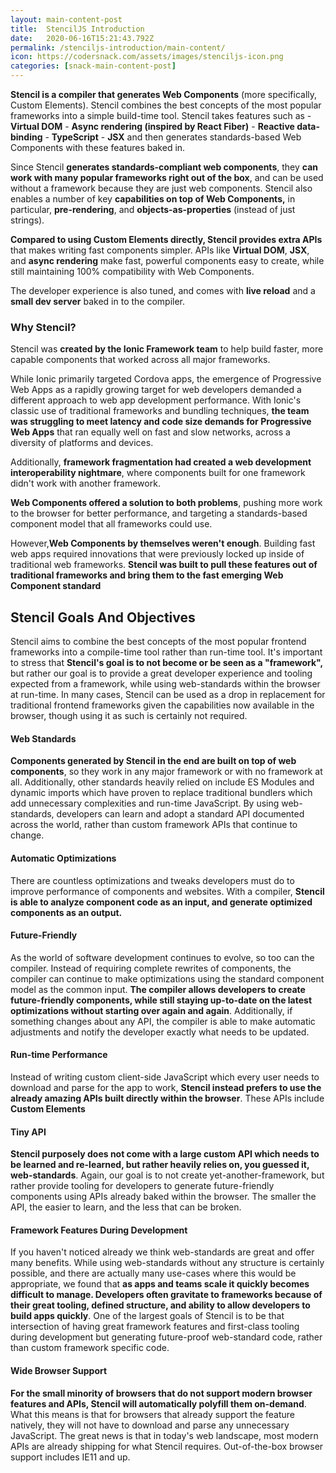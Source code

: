 ```yaml
---
layout: main-content-post
title:  StencilJS Introduction
date:   2020-06-16T15:21:43.792Z
permalink: /stenciljs-introduction/main-content/
icon: https://codersnack.com/assets/images/stenciljs-icon.png
categories: [snack-main-content-post]
---
```


**Stencil is a compiler that generates Web Components** (more specifically, Custom Elements). Stencil combines the best concepts of the most popular frameworks into a simple build-time tool.
Stencil takes features such as
	- **Virtual DOM**
	- **Async rendering (inspired by React Fiber)**
	- **Reactive data-binding**
	- **TypeScript**
	- **JSX**
and then generates standards-based Web Components with these features baked in.

Since Stencil **generates standards-compliant web components**, they **can work with many popular frameworks right out of the box**, and can be used without a framework because they are just web components. Stencil also enables a number of key **capabilities on top of Web Components,** in particular, **pre-rendering**, and **objects-as-properties** (instead of just strings).

**Compared to using Custom Elements directly, Stencil provides extra APIs** that makes writing fast components simpler. APIs like **Virtual DOM**, **JSX**, and **async rendering** make fast, powerful components easy to create, while still maintaining 100% compatibility with Web Components.

The developer experience is also tuned, and comes with **live reload** and a **small dev server** baked in to the compiler.

### Why Stencil?

Stencil was **created by the Ionic Framework team** to help build faster, more capable components that worked across all major frameworks.

While Ionic primarily targeted Cordova apps, the emergence of Progressive Web Apps as a rapidly growing target for web developers demanded a different approach to web app development performance. With Ionic's classic use of traditional frameworks and bundling techniques, **the team was struggling to meet latency and code size demands for Progressive Web Apps** that ran equally well on fast and slow networks, across a diversity of platforms and devices.

Additionally, **framework fragmentation had created a web development interoperability nightmare**, where components built for one framework didn't work with another framework.

**Web Components offered a solution to both problems**, pushing more work to the browser for better performance, and targeting a standards-based component model that all frameworks could use.

However,**Web Components by themselves weren't enough**. Building fast web apps required innovations that were previously locked up inside of traditional web frameworks. **Stencil was built to pull these features out of traditional frameworks and bring them to the fast emerging Web Component standard**

## Stencil Goals And Objectives
Stencil aims to combine the best concepts of the most popular frontend frameworks into a compile-time tool rather than run-time tool. It's important to stress that **Stencil's goal is to not become or be seen as a "framework",** but rather our goal is to provide a great developer experience and tooling expected from a framework, while using web-standards within the browser at run-time. In many cases, Stencil can be used as a drop in replacement for traditional frontend frameworks given the capabilities now available in the browser, though using it as such is certainly not required.

#### Web Standards
**Components generated by Stencil in the end are built on top of web components**, so they work in any major framework or with no framework at all. Additionally, other standards heavily relied on include ES Modules and dynamic imports which have proven to replace traditional bundlers which add unnecessary complexities and run-time JavaScript. By using web-standards, developers can learn and adopt a standard API documented across the world, rather than custom framework APIs that continue to change.

#### Automatic Optimizations
There are countless optimizations and tweaks developers must do to improve performance of components and websites. With a compiler, **Stencil is able to analyze component code as an input, and generate optimized components as an output.**

#### Future-Friendly
As the world of software development continues to evolve, so too can the compiler. Instead of requiring complete rewrites of components, the compiler can continue to make optimizations using the standard component model as the common input. **The compiler allows developers to create future-friendly components, while still staying up-to-date on the latest optimizations without starting over again and again**. Additionally, if something changes about any API, the compiler is able to make automatic adjustments and notify the developer exactly what needs to be updated.

#### Run-time Performance
Instead of writing custom client-side JavaScript which every user needs to download and parse for the app to work, **Stencil instead prefers to use the already amazing APIs built directly within the browser**. These APIs include **Custom Elements**

#### Tiny API
**Stencil purposely does not come with a large custom API which needs to be learned and re-learned, but rather heavily relies on, you guessed it, web-standards**. Again, our goal is to not create yet-another-framework, but rather provide tooling for developers to generate future-friendly components using APIs already baked within the browser. The smaller the API, the easier to learn, and the less that can be broken.

#### Framework Features During Development
If you haven't noticed already we think web-standards are great and offer many benefits. While using web-standards without any structure is certainly possible, and there are actually many use-cases where this would be appropriate, we found that **as apps and teams scale it quickly becomes difficult to manage. Developers often gravitate to frameworks because of their great tooling, defined structure, and ability to allow developers to build apps quickly**. One of the largest goals of Stencil is to be that intersection of having great framework features and first-class tooling during development but generating future-proof web-standard code, rather than custom framework specific code.

#### Wide Browser Support
**For the small minority of browsers that do not support modern browser features and APIs, Stencil will automatically polyfill them on-demand**. What this means is that for browsers that already support the feature natively, they will not have to download and parse any unnecessary JavaScript. The great news is that in today's web landscape, most modern APIs are already shipping for what Stencil requires. Out-of-the-box browser support includes IE11 and up.
